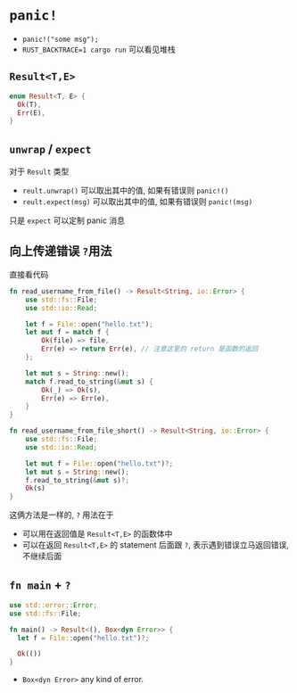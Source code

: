 # `panic!`

- `panic!("some msg");`
- `RUST_BACKTRACE=1 cargo run` 可以看见堆栈

## `Result<T,E>`

```rust
enum Result<T, E> {
  Ok(T),
  Err(E),
}
```

## `unwrap` / `expect`

对于 `Result` 类型

- `reult.unwrap()` 可以取出其中的值, 如果有错误则 `panic!()`
- `reult.expect(msg)` 可以取出其中的值, 如果有错误则 `panic!(msg)`

只是 `expect` 可以定制 panic 消息

## 向上传递错误 `?`用法

直接看代码

```rust
fn read_username_from_file() -> Result<String, io::Error> {
	use std::fs::File;
	use std::io::Read;

	let f = File::open("hello.txt");
	let mut f = match f {
		Ok(file) => file,
		Err(e) => return Err(e), // 注意这里的 return 是函数的返回
	};

	let mut s = String::new();
	match f.read_to_string(&mut s) {
		Ok(_) => Ok(s),
		Err(e) => Err(e),
	}
}
```

```rust
fn read_username_from_file_short() -> Result<String, io::Error> {
	use std::fs::File;
	use std::io::Read;

	let mut f = File::open("hello.txt")?;
	let mut s = String::new();
	f.read_to_string(&mut s)?;
	Ok(s)
}
```

这俩方法是一样的, `?` 用法在于

- 可以用在返回值是 `Result<T,E>` 的函数体中
- 可以在返回 `Result<T,E>` 的 statement 后面跟 `?`, 表示遇到错误立马返回错误, 不继续后面

## `fn main` + `?`

```rust
use std::error::Error;
use std::fs::File;

fn main() -> Result<(), Box<dyn Error>> {
  let f = File::open("hello.txt")?;

  Ok(())
}
```

- `Box<dyn Error>` any kind of error.
